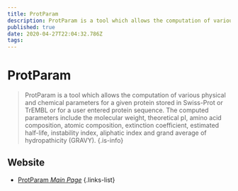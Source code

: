 ```yaml
---
title: ProtParam
description: ProtParam is a tool which allows the computation of various physical and chemical parameters for a given protein stored in Swiss-Prot or TrEMBL or for a user entered protein sequence. 
published: true
date: 2020-04-27T22:04:32.786Z
tags: 
---
```


# ProtParam

> ProtParam is a tool which allows the computation of various physical and chemical parameters for a given protein stored in Swiss-Prot or TrEMBL or for a user entered protein sequence. The computed parameters include the molecular weight, theoretical pI, amino acid composition, atomic composition, extinction coefficient, estimated half-life, instability index, aliphatic index and grand average of hydropathicity (GRAVY).
{.is-info}

 

## Website 

- [ProtParam *Main Page*](https://web.expasy.org/protparam/)
 {.links-list}

